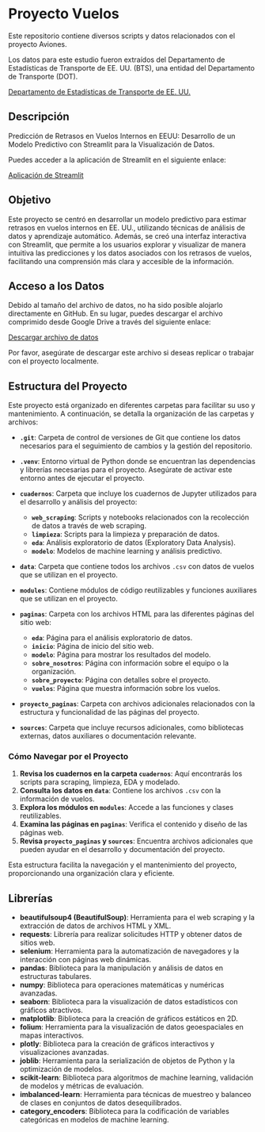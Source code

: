 # Proyecto Vuelos

Este repositorio contiene diversos scripts y datos relacionados con el proyecto Aviones.

Los datos para este estudio fueron extraídos del Departamento de Estadísticas de Transporte de EE. UU. (BTS), una entidad del Departamento de Transporte (DOT).

[Departamento de Estadísticas de Transporte de EE. UU.](https://www.transtats.bts.gov/ONTIME/Departures.aspx)

## Descripción 

Predicción de Retrasos en Vuelos Internos en EEUU: Desarrollo de un Modelo Predictivo con Streamlit para la Visualización de Datos.

Puedes acceder a la aplicación de Streamlit en el siguiente enlace:

[Aplicación de Streamlit](https://proyectoaviones.streamlit.app/)

## Objetivo

Este proyecto se centró en desarrollar un modelo predictivo para estimar retrasos en vuelos internos en EE. UU., utilizando técnicas de análisis de datos y aprendizaje automático. Además, se creó una interfaz interactiva con Streamlit, que permite a los usuarios explorar y visualizar de manera intuitiva las predicciones y los datos asociados con los retrasos de vuelos, facilitando una comprensión más clara y accesible de la información.

## Acceso a los Datos

Debido al tamaño del archivo de datos, no ha sido posible alojarlo directamente en GitHub. En su lugar, puedes descargar el archivo comprimido desde Google Drive a través del siguiente enlace:

[Descargar archivo de datos](https://drive.google.com/file/d/1Ffq0Ep6tdUffV7_QFbn8dSLhlLsLCN5w/view?usp=drive_link)

Por favor, asegúrate de descargar este archivo si deseas replicar o trabajar con el proyecto localmente.

## Estructura del Proyecto

Este proyecto está organizado en diferentes carpetas para facilitar su uso y mantenimiento. A continuación, se detalla la organización de las carpetas y archivos:

- **`.git`**: Carpeta de control de versiones de Git que contiene los datos necesarios para el seguimiento de cambios y la gestión del repositorio.

- **`.venv`**: Entorno virtual de Python donde se encuentran las dependencias y librerías necesarias para el proyecto. Asegúrate de activar este entorno antes de ejecutar el proyecto.

- **`cuadernos`**: Carpeta que incluye los cuadernos de Jupyter utilizados para el desarrollo y análisis del proyecto:
  - **`web_scraping`**: Scripts y notebooks relacionados con la recolección de datos a través de web scraping.
  - **`limpieza`**: Scripts para la limpieza y preparación de datos.
  - **`eda`**: Análisis exploratorio de datos (Exploratory Data Analysis).
  - **`modelo`**: Modelos de machine learning y análisis predictivo.

- **`data`**: Carpeta que contiene todos los archivos `.csv` con datos de vuelos que se utilizan en el proyecto.

- **`modules`**: Contiene módulos de código reutilizables y funciones auxiliares que se utilizan en el proyecto.

- **`paginas`**: Carpeta con los archivos HTML para las diferentes páginas del sitio web:
  - **`eda`**: Página para el análisis exploratorio de datos.
  - **`inicio`**: Página de inicio del sitio web.
  - **`modelo`**: Página para mostrar los resultados del modelo.
  - **`sobre_nosotros`**: Página con información sobre el equipo o la organización.
  - **`sobre_proyecto`**: Página con detalles sobre el proyecto.
  - **`vuelos`**: Página que muestra información sobre los vuelos.

- **`proyecto_paginas`**: Carpeta con archivos adicionales relacionados con la estructura y funcionalidad de las páginas del proyecto.

- **`sources`**: Carpeta que incluye recursos adicionales, como bibliotecas externas, datos auxiliares o documentación relevante.

### Cómo Navegar por el Proyecto

1. **Revisa los cuadernos en la carpeta `cuadernos`**: Aquí encontrarás los scripts para scraping, limpieza, EDA y modelado.
2. **Consulta los datos en `data`**: Contiene los archivos `.csv` con la información de vuelos.
3. **Explora los módulos en `modules`**: Accede a las funciones y clases reutilizables.
4. **Examina las páginas en `paginas`**: Verifica el contenido y diseño de las páginas web.
5. **Revisa `proyecto_paginas` y `sources`**: Encuentra archivos adicionales que pueden ayudar en el desarrollo y documentación del proyecto.

Esta estructura facilita la navegación y el mantenimiento del proyecto, proporcionando una organización clara y eficiente.

## Librerías

- **beautifulsoup4 (BeautifulSoup)**: Herramienta para el web scraping y la extracción de datos de archivos HTML y XML.
- **requests**: Librería para realizar solicitudes HTTP y obtener datos de sitios web.
- **selenium**: Herramienta para la automatización de navegadores y la interacción con páginas web dinámicas.
- **pandas**: Biblioteca para la manipulación y análisis de datos en estructuras tabulares.
- **numpy**: Biblioteca para operaciones matemáticas y numéricas avanzadas.
- **seaborn**: Biblioteca para la visualización de datos estadísticos con gráficos atractivos.
- **matplotlib**: Biblioteca para la creación de gráficos estáticos en 2D.
- **folium**: Herramienta para la visualización de datos geoespaciales en mapas interactivos.
- **plotly**: Biblioteca para la creación de gráficos interactivos y visualizaciones avanzadas.
- **joblib**: Herramienta para la serialización de objetos de Python y la optimización de modelos.
- **scikit-learn**: Biblioteca para algoritmos de machine learning, validación de modelos y métricas de evaluación.
- **imbalanced-learn**: Herramienta para técnicas de muestreo y balanceo de clases en conjuntos de datos desequilibrados.
- **category_encoders**: Biblioteca para la codificación de variables categóricas en modelos de machine learning.
